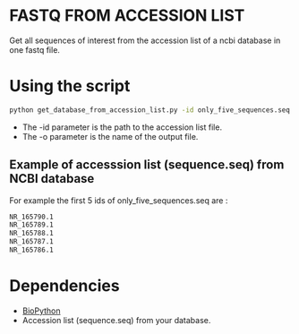 # FASTQ FROM ACCESSION LIST
Get all sequences of interest from the accession list of a ncbi database in one fastq file.

# Using the script
```bash
python get_database_from_accession_list.py -id only_five_sequences.seq -o result
```
* The -id parameter is the path to the accession list file.
* The -o parameter is the name of the output file.

## Example of accesssion list (sequence.seq) from NCBI database
For example the first 5 ids of only_five_sequences.seq are :
```bash
NR_165790.1
NR_165789.1
NR_165788.1
NR_165787.1
NR_165786.1
```

# Dependencies
* [BioPython](https://biopython.org/)
* Accession list (sequence.seq) from your database.
